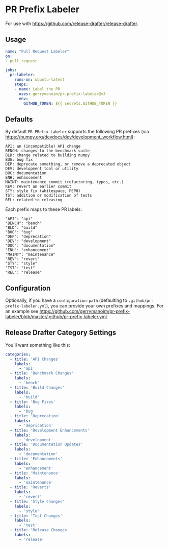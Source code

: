 # PR Prefix Labeler

For use with https://github.com/release-drafter/release-drafter.

## Usage

```yaml
name: "Pull Request Labeler"
on:
- pull_request

jobs:
  pr-labeler:
    runs-on: ubuntu-latest
    steps:
    - name: Label the PR
      uses: gerrymanoim/pr-prefix-labeler@v3
      env:
        GITHUB_TOKEN: ${{ secrets.GITHUB_TOKEN }}

```

## Defaults

By default `PR PRefix Labeler` supports the following PR prefixes (via  https://numpy.org/devdocs/dev/development_workflow.html):

```
API: an (incompatible) API change
BENCH: changes to the benchmark suite
BLD: change related to building numpy
BUG: bug fix
DEP: deprecate something, or remove a deprecated object
DEV: development tool or utility
DOC: documentation
ENH: enhancement
MAINT: maintenance commit (refactoring, typos, etc.)
REV: revert an earlier commit
STY: style fix (whitespace, PEP8)
TST: addition or modification of tests
REL: related to releasing
```

Each prefix maps to these PR labels:

```
"API": "api"
"BENCH": "bench"
"BLD": "build"
"BUG": "bug"
"DEP": "deprecation"
"DEV": "development"
"DOC": "documentation"
"ENH": "enhancement"
"MAINT": "maintenance"
"REV": "revert"
"STY": "style"
"TST": "test"
"REL": "release"
```

## Configuration

Optionally, if you have a `configuration-path` (defaulting to `.github/pr-prefix-labeler.yml`), you can provide your own prefixes and mappings. For an example see https://github.com/gerrymanoim/pr-prefix-labeler/blob/master/.github/pr-prefix-labeler.yml.


## Release Drafter Category Settings

You'll want something like this:

```yaml
categories:
  - title: 'API Changes'
    labels:
      - 'api'
  - title: 'Benchmark Changes'
    labels:
      - 'bench'
  - title: 'Build Changes'
    labels:
      - 'build'
  - title: 'Bug Fixes'
    labels:
      - 'bug'
  - title: 'Deprecation'
    labels:
      - 'deprication'
  - title: 'Development Enhancements'
    labels:
      - 'development'
  - title: 'Documentation Updates'
    labels:
      - 'documentation'
  - title: 'Enhancements'
    labels:
      - 'enhancement'
  - title: 'Maintenance'
    labels:
      - 'maintenance'
  - title: 'Reverts'
    labels:
      - 'revert'
  - title: 'Style Changes'
    labels:
      - 'style'
  - title: 'Test Changes'
    labels:
      - 'test'
  - title: 'Release Changes'
    labels:
      - 'release'
```
